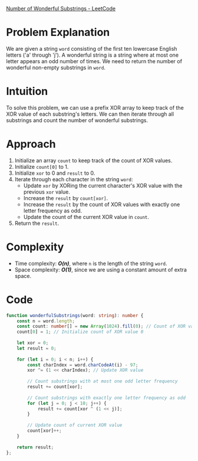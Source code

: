 [Number of Wonderful Substrings - LeetCode](https://leetcode.com/problems/number-of-wonderful-substrings/?envType=daily-question&envId=2024-05-02)

# Problem Explanation
We are given a string `word` consisting of the first ten lowercase English letters ('a' through 'j'). A wonderful string is a string where at most one letter appears an odd number of times. We need to return the number of wonderful non-empty substrings in `word`.

# Intuition
To solve this problem, we can use a prefix XOR array to keep track of the XOR value of each substring's letters. We can then iterate through all substrings and count the number of wonderful substrings.

# Approach
1. Initialize an array `count` to keep track of the count of XOR values.
2. Initialize `count[0]` to 1.
3. Initialize `xor` to 0 and `result` to 0.
4. Iterate through each character in the string `word`:
   - Update `xor` by XORing the current character's XOR value with the previous `xor` value.
   - Increase the `result` by `count[xor]`.
   - Increase the `result` by the count of XOR values with exactly one letter frequency as odd.
   - Update the count of the current XOR value in `count`.
5. Return the `result`.

# Complexity
- Time complexity: ***O(n)***, where `n` is the length of the string `word`.
- Space complexity: ***O(1)***, since we are using a constant amount of extra space. 

# Code

```typescript
function wonderfulSubstrings(word: string): number {
    const n = word.length;
    const count: number[] = new Array(1024).fill(0); // Count of XOR values
    count[0] = 1; // Initialize count of XOR value 0
    
    let xor = 0;
    let result = 0;
    
    for (let i = 0; i < n; i++) {
        const charIndex = word.charCodeAt(i) - 97;
        xor ^= (1 << charIndex); // Update XOR value
        
        // Count substrings with at most one odd letter frequency
        result += count[xor];
        
        // Count substrings with exactly one letter frequency as odd
        for (let j = 0; j < 10; j++) {
            result += count[xor ^ (1 << j)];
        }
        
        // Update count of current XOR value
        count[xor]++;
    }
    
    return result;
};

```